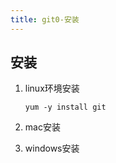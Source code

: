 ```yaml
---
title: git0-安装
---
```


## 安装

1. linux环境安装

   ```
   yum -y install git
   ```

2. mac安装

3. windows安装